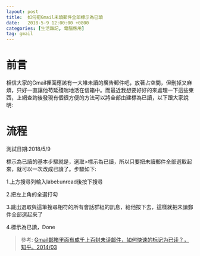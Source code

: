 ```yaml
---
layout: post
title:  如何把Gmail未讀郵件全部標示為已讀
date:   2018-5-9 12:00:00 +0800
categories: [生活雜記, 電腦應用]
tag: gmail
---
```



# 前言

相信大家的Gmail裡面應該有一大堆未讀的廣告郵件吧，放著占空間，但刪掉又麻煩，只好一直讓他苟延殘喘地活在信箱中。而最近我想要好好的來處理一下這些東西，上網查詢後發現有個很方便的方法可以將全部由建標為已讀，以下跟大家說明:

# 流程

測試日期:2018/5/9

標示為已讀的基本步驟就是，選取>標示為已讀，所以只要把未讀郵件全部選取起來，就可以一次改成已讀了。步驟如下:

1.上方搜尋列輸入label:unread後按下搜尋

2.把左上角的全選打勾

3.跳出選取與這筆搜尋相符的所有會話群組的訊息，給他按下去，這樣就把未讀郵件全部選起來了

4.標示為已讀，Done


> 參考: [Gmail邮箱里面有成千上百封未读邮件，如何快速的标记为已读？，知乎。2014/03](https://www.zhihu.com/question/20246522)